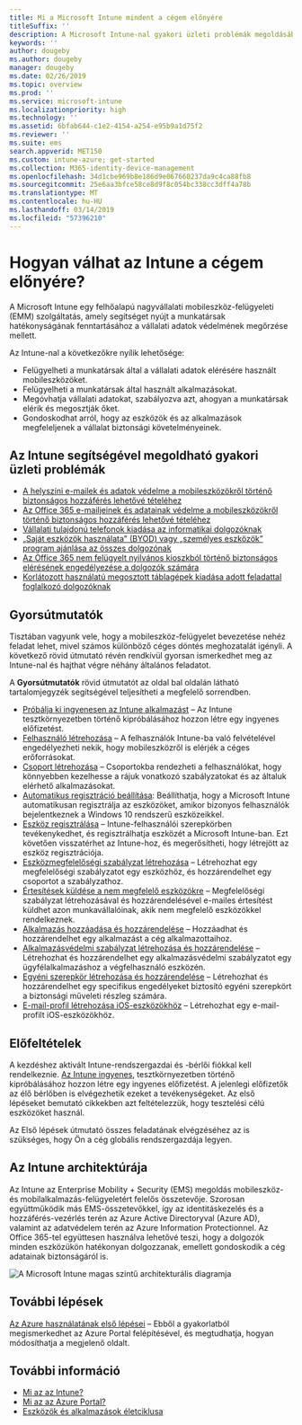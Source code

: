 ```yaml
---
title: Mi a Microsoft Intune mindent a cégem előnyére
titleSuffix: ''
description: A Microsoft Intune-nal gyakori üzleti problémák megoldásában.
keywords: ''
author: dougeby
ms.author: dougeby
manager: dougeby
ms.date: 02/26/2019
ms.topic: overview
ms.prod: ''
ms.service: microsoft-intune
ms.localizationpriority: high
ms.technology: ''
ms.assetid: 6bfab644-c1e2-4154-a254-e95b9a1d75f2
ms.reviewer: ''
ms.suite: ems
search.appverid: MET150
ms.custom: intune-azure; get-started
ms.collection: M365-identity-device-management
ms.openlocfilehash: 34d1cbe969b8e186d9e067660237da9c4ca88fb8
ms.sourcegitcommit: 25e6aa3bfce58ce8d9f8c054bc338cc3dff4a78b
ms.translationtype: MT
ms.contentlocale: hu-HU
ms.lasthandoff: 03/14/2019
ms.locfileid: "57396210"
---
```

# <a name="what-can-intune-do-for-my-company"></a>Hogyan válhat az Intune a cégem előnyére?
A Microsoft Intune egy felhőalapú nagyvállalati mobileszköz-felügyeleti (EMM) szolgáltatás, amely segítséget nyújt a munkatársak hatékonyságának fenntartásához a vállalati adatok védelmének megőrzése mellett.

Az Intune-nal a következőkre nyílik lehetősége:

- Felügyelheti a munkatársak által a vállalati adatok elérésére használt mobileszközöket.
- Felügyelheti a munkatársak által használt alkalmazásokat.
- Megóvhatja vállalati adatokat, szabályozva azt, ahogyan a munkatársak elérik és megosztják őket.
- Gondoskodhat arról, hogy az eszközök és az alkalmazások megfeleljenek a vállalat biztonsági követelményeinek.

## <a name="common-business-problems-that-intune-helps-solve"></a>Az Intune segítségével megoldható gyakori üzleti problémák

* [A helyszíni e-mailek és adatok védelme a mobileszközökről történő biztonságos hozzáférés lehetővé tételéhez](common-scenarios.md#protecting-your-on-premises-email-and-data-so-it-can-be-safely-accessed-by-mobile-devices)
* [Az Office 365 e-mailjeinek és adatainak védelme a mobileszközökről történő biztonságos hozzáférés lehetővé tételéhez](common-scenarios.md#protecting-your-office-365-email-and-data-so-it-can-be-safely-accessed-by-mobile-devices)
* [Vállalati tulajdonú telefonok kiadása az informatikai dolgozóknak](common-scenarios.md#issue-corporate-owned-phones-to-your-employees)
* [„Saját eszközök használata” (BYOD) vagy „személyes eszközök” program ajánlása az összes dolgozónak](common-scenarios.md#offer-a-bring-your-own-device-program-to-all-employees)
* [Az Office 365 nem felügyelt nyilvános kioszkból történő biztonságos elérésének engedélyezése a dolgozók számára](common-scenarios.md#enable-your-employees-to-securely-access-office-365-from-an-unmanaged-public-kiosk)
* [Korlátozott használatú megosztott táblagépek kiadása adott feladattal foglalkozó dolgozóknak](common-scenarios.md#issue-limited-use-shared-tablets-to-your-employees)

## <a name="quickstarts"></a>Gyorsútmutatók

Tisztában vagyunk vele, hogy a mobileszköz-felügyelet bevezetése nehéz feladat lehet, mivel számos különböző céges döntés meghozatalát igényli. A következő rövid útmutató révén rendkívül gyorsan ismerkedhet meg az Intune-nal és hajthat végre néhány általános feladatot.

A **Gyorsútmutatók** rövid útmutatót az oldal bal oldalán látható tartalomjegyzék segítségével teljesítheti a megfelelő sorrendben.

- [Próbálja ki ingyenesen az Intune alkalmazást](free-trial-sign-up.md) – Az Intune tesztkörnyezetben történő kipróbálásához hozzon létre egy ingyenes előfizetést.    
- [Felhasználó létrehozása](quickstart-create-user.md) – A felhasználók Intune-ba való felvételével engedélyezheti nekik, hogy mobileszközről is elérjék a céges erőforrásokat.
- [Csoport létrehozása](quickstart-create-group.md) – Csoportokba rendezheti a felhasználókat, hogy könnyebben kezelhesse a rájuk vonatkozó szabályzatokat és az általuk elérhető alkalmazásokat.
- [Automatikus regisztráció beállítása](quickstart-setup-auto-enrollment.md): Beállíthatja, hogy a Microsoft Intune automatikusan regisztrálja az eszközöket, amikor bizonyos felhasználók bejelentkeznek a Windows 10 rendszerű eszközeikkel.
- [Eszköz regisztrálása](quickstart-enroll-windows-device.md) – Intune-felhasználói szerepkörben tevékenykedhet, és regisztrálhatja eszközét a Microsoft Intune-ban. Ezt követően visszatérhet az Intune-hoz, és megerősítheti, hogy létrejött az eszköz regisztrációja.
- [Eszközmegfelelőségi szabályzat létrehozása](quickstart-set-password-length-android.md) – Létrehozhat egy megfelelőségi szabályzatot egy eszközhöz, és hozzárendelhet egy csoportot a szabályzathoz.
- [Értesítések küldése a nem megfelelő eszközökre](quickstart-send-notification.md) – Megfelelőségi szabályzat létrehozásával és hozzárendelésével e-mailes értesítést küldhet azon munkavállalóinak, akik nem megfelelő eszközökkel rendelkeznek.
- [Alkalmazás hozzáadása és hozzárendelése](quickstart-add-assign-app.md) – Hozzáadhat és hozzárendelhet egy alkalmazást a cég alkalmazottaihoz.
- [Alkalmazásvédelmi szabályzat létrehozása és hozzárendelése](quickstart-create-assign-app-policy.md) – Létrehozhat és hozzárendelhet egy alkalmazásvédelmi szabályzatot egy ügyfélalkalmazáshoz a végfelhasználó eszközén.
- [Egyéni szerepkör létrehozása és hozzárendelése](quickstart-create-custom-role.md) – Létrehozhat és hozzárendelhet egy specifikus engedélyeket biztosító egyéni szerepkört a biztonsági műveleti részleg számára. 
- [E-mail-profil létrehozása iOS-eszközökhöz](quickstart-email-profile.md) – Létrehozhat egy e-mail-profilt iOS-eszközökhöz.

## <a name="prerequisites"></a>Előfeltételek

A kezdéshez aktivált Intune-rendszergazdai és -bérlői fiókkal kell rendelkeznie. [Az Intune ingyenes](free-trial-sign-up.md), tesztkörnyezetben történő kipróbálásához hozzon létre egy ingyenes előfizetést. A jelenlegi előfizetők az élő bérlőben is elvégezhetik ezeket a tevékenységeket. Az első lépéseket bemutató cikkekben azt feltételezzük, hogy tesztelési célú eszközöket használ.

Az Első lépések útmutató összes feladatának elvégzéséhez az is szükséges, hogy Ön a cég globális rendszergazdája legyen.

## <a name="intune-architecture"></a>Az Intune architektúrája

Az Intune az Enterprise Mobility + Security (EMS) megoldás mobileszköz- és mobilalkalmazás-felügyeletért felelős összetevője. Szorosan együttműködik más EMS-összetevőkkel, így az identitáskezelés és a hozzáférés-vezérlés terén az Azure Active Directoryval (Azure AD), valamint az adatvédelem terén az Azure Information Protectionnel. Az Office 365-tel együttesen használva lehetővé teszi, hogy a dolgozók minden eszközükön hatékonyan dolgozzanak, emellett gondoskodik a cég adatainak biztonságáról is.

![A Microsoft Intune magas szintű architekturális diagramja](/intune/media/intunearchitecture.svg)

## <a name="next-steps"></a>További lépések

[Az Azure használatának első lépései](get-started-azure.md) – Ebből a gyakorlatból megismerkedhet az Azure Portal felépítésével, és megtudhatja, hogyan módosíthatja a megjelenő oldalt.

## <a name="learn-more"></a>További információ

* [Mi az az Intune?](introduction-intune.md)
* [Mi az az Azure Portal?](what-is-intune.md)
* [Eszközök és alkalmazások életciklusa](introduction-device-app-lifecycles.md)
